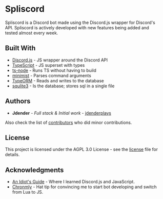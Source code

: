 # Spliscord
Spliscord is a Discord bot made using the Discord.js wrapper for Discord's API. Spliscord is actively developed with new features being added and tested almost every week.

## Built With

* [Discord.js](https://discord.js.org) - JS wrapper around the Discord API 
* [TypeScript](https://www.typescriptlang.org/) - JS superset with types
* [ts-node](https://github.com/TypeStrong/ts-node/) - Runs TS without having to build
* [minimist](https://github.com/substack/minimist) - Parses command arguments
* [TypeORM](http://typeorm.io/#/) - Reads and writes to the database
* [squlite3](https://www.sqlite.org/) - Is the database; stores sql in a single file

## Authors

* **Jdender** - *Full stack & Initial work* - [jdenderplays](https://github.com/jdenderplays)

Also check the list of [contributors](https://github.com/jdenderplays/Spliscord/contributors) who did minor contributions.

## License

This project is licensed under the AGPL 3.0 License - see the [license](LICENSE) file for details.

## Acknowledgments

* [An Idiot's Guide](https://anidiots.guide/) - Where I learned Discord.js and JavaScript.
* [Chronmly](https://github.com/Chronomly) - Hat tip for convincing me to start bot developing and switch from Lua to JS.
